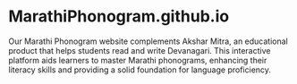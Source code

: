 # MarathiPhonogram.github.io
Our Marathi Phonogram website complements Akshar Mitra, an educational product that helps students read and write Devanagari. This interactive platform aids learners to master Marathi phonograms, enhancing their literacy skills and providing a solid foundation for language proficiency.
